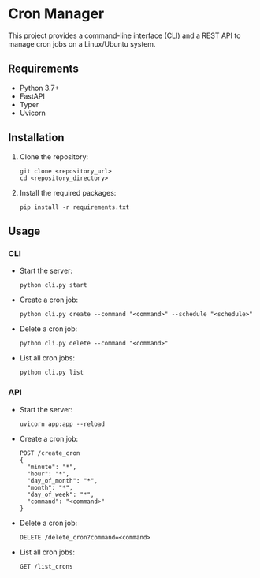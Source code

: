 # Cron Manager

This project provides a command-line interface (CLI) and a REST API to manage cron jobs on a Linux/Ubuntu system.

## Requirements

- Python 3.7+
- FastAPI
- Typer
- Uvicorn

## Installation

1. Clone the repository:
   ```
   git clone <repository_url>
   cd <repository_directory>
   ```

2. Install the required packages:
   ```
   pip install -r requirements.txt
   ```

## Usage

### CLI

- Start the server:
  ```
  python cli.py start
  ```

- Create a cron job:
  ```
  python cli.py create --command "<command>" --schedule "<schedule>"
  ```

- Delete a cron job:
  ```
  python cli.py delete --command "<command>"
  ```

- List all cron jobs:
  ```
  python cli.py list
  ```

### API

- Start the server:
  ```
  uvicorn app:app --reload
  ```

- Create a cron job:
  ```
  POST /create_cron
  {
    "minute": "*",
    "hour": "*",
    "day_of_month": "*",
    "month": "*",
    "day_of_week": "*",
    "command": "<command>"
  }
  ```

- Delete a cron job:
  ```
  DELETE /delete_cron?command=<command>
  ```

- List all cron jobs:
  ```
  GET /list_crons
  ```
